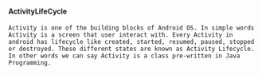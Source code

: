 #### ActivityLifeCycle

    Activity is one of the building blocks of Android OS. In simple words Activity is a screen that user interact with. Every Activity in android has lifecycle like created, started, resumed, paused, stopped or destroyed. These different states are known as Activity Lifecycle. In other words we can say Activity is a class pre-written in Java Programming.
